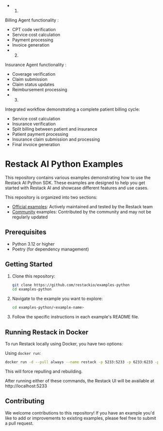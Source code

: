



- 1.
Billing Agent functionality :

- CPT code verification
- Service cost calculation
- Payment processing
- Invoice generation
- 2.
Insurance Agent functionality :

- Coverage verification
- Claim submission
- Claim status updates
- Reimbursement processing
- 3.
Integrated workflow demonstrating a complete patient billing cycle:

- Service cost calculation
- Insurance verification
- Split billing between patient and insurance
- Patient payment processing
- Insurance claim submission and processing
- Final invoice generation



















# Restack AI Python Examples

This repository contains various examples demonstrating how to use the Restack AI Python SDK. These examples are designed to help you get started with Restack AI and showcase different features and use cases.

This repository is organized into two sections:
- [Official examples](/): Actively maintained and tested by the Restack team
- [Community](/community) examples: Contributed by the community and may not be regularly updated

## Prerequisites

- Python 3.12 or higher
- Poetry (for dependency management)

## Getting Started

1. Clone this repository:

   ```bash
   git clone https://github.com/restackio/examples-python
   cd examples-python
   ```

2. Navigate to the example you want to explore:

   ```bash
   cd examples-python/<example-name>
   ```

3. Follow the specific instructions in each example's README file.

## Running Restack in Docker

To run Restack locally using Docker, you have two options:

Using `docker run`:

```bash
docker run -d --pull always --name restack -p 5233:5233 -p 6233:6233 -p 7233:7233 ghcr.io/restackio/restack:main
```

This will force repulling and rebuilding.

After running either of these commands, the Restack UI will be available at http://localhost:5233

## Contributing

We welcome contributions to this repository! If you have an example you'd like to add or improvements to existing examples, please feel free to submit a pull request.
